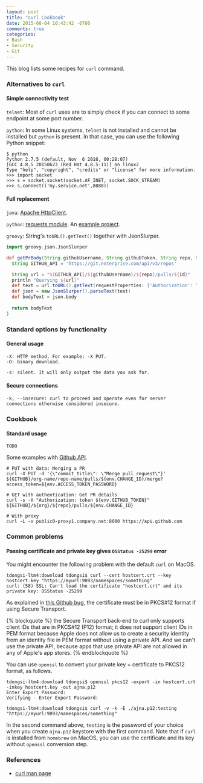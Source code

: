 ```yaml
---
layout: post
title: "curl Cookbook"
date: 2015-08-04 10:43:42 -0700
comments: true
categories:
- Bash 
- Security
- Git
---
```


This blog lists some recipes for `curl` command.

<!--more-->

### Alternatives to `curl`

#### Simple connectivity test

`telnet`: Most of `curl` uses are to simply check if you can connect to some endpoint at some port number.

`python`: In some Linux systems, `telnet` is not installed and cannot be installed but `python` is present. In that case, you can use the following Python snippet:

``` plain Connectivity test with Python
$ python
Python 2.7.5 (default, Nov  6 2016, 00:28:07)
[GCC 4.8.5 20150623 (Red Hat 4.8.5-11)] on linux2
Type "help", "copyright", "credits" or "license" for more information.
>>> import socket
>>> s = socket.socket(socket.AF_INET, socket.SOCK_STREAM)
>>> s.connect(('my.service.net',8080))
``` 

#### Full replacement

`java`: [Apache HttpClient](https://hc.apache.org/index.html).

`python`: [requests module](http://docs.python-requests.org/en/master/). An [example project](https://github.com/tdongsi/bart-parking).

`groovy`: String's `toURL().getText()` together with JsonSlurper. 

``` groovy Example Groovy
import groovy.json.JsonSlurper

def getPrBody(String githubUsername, String githubToken, String repo, String id) {
  String GITHUB_API = 'https://git.enterprise.com/api/v3/repos'

  String url = "${GITHUB_API}/${githubUsername}/${repo}/pulls/${id}"
  println "Querying ${url}"
  def text = url.toURL().getText(requestProperties: ['Authorization': "token ${githubToken}"])
  def json = new JsonSlurper().parseText(text)
  def bodyText = json.body
  
  return bodyText
}
```

### Standard options by functionality

#### General usage

``` plain Options
-X: HTTP method. For example: -X PUT.
-O: binary download.

-s: silent. It will only output the data you ask for.
```

#### Secure connections

``` plain Options
-k, --insecure: curl to proceed and operate even for server connections otherwise considered insecure.
```

### Cookbook

#### Standard usage

``` plain etcd examples
TODO
```

Some examples with [Github API](/blog/2017/08/06/github-rest-api/).

``` plain Other Github API examples
# PUT with data: Merging a PR
curl -X PUT -d '{\"commit_title\": \"Merge pull request\"}' ${GITHUB}/org-name/repo-name/pulls/${env.CHANGE_ID}/merge?access_token=${env.ACCESS_TOKEN_PASSWORD}

# GET with authentication: Get PR details
curl -s -H "Authorization: token ${env.GITHUB_TOKEN}" ${GITHUB}/${org}/${repo}/pulls/${env.CHANGE_ID}

# With proxy
curl -L -x public0-proxy1.company.net:8080 https://api.github.com
```

### Common problems

#### Passing certificate and private key gives `OSStatus -25299` error

You might encounter the following problem with the default `curl` on MacOS. 

``` plain Error message
tdongsi-ltm4:download tdongsi$ curl --cert hostcert.crt --key hostcert.key "https://myurl:9093/namespaces/something"
curl: (58) SSL: Can't load the certificate "hostcert.crt" and its private key: OSStatus -25299
```

As explained in [this Github bug](https://github.com/curl/curl/issues/283), the certificate must be in PKCS#12 format if using Secure Transport.

{% blockquote %}
the Secure Transport back-end to curl only supports client IDs that are in PKCS#12 (P12) format; it does not support client IDs in PEM format because Apple does not allow us to create a security identity from an identity file in PEM format without using a private API. And we can't use the private API, because apps that use private API are not allowed in any of Apple's app stores.
{% endblockquote %}

You can use `openssl` to convert your private key + certificate to PKCS12 format, as follows.

``` plain Convert to PKCS12 and retry
tdongsi-ltm4:download tdongsi$ openssl pkcs12 -export -in hostcert.crt -inkey hostcert.key -out ajna.p12
Enter Export Password:
Verifying - Enter Export Password:

tdongsi-ltm4:download tdongsi$ curl -v -k -E ./ajna.p12:testing "https://myurl:9093/namespaces/something"
```

In the second command above, `testing` is the password of your choice when you create `ajna.p12` keystore with the first command.
Note that if `curl` is installed from `homebrew` on MacOS, you can use the certificate and its key without `openssl` conversion step.

### References

* [curl man page](https://curl.haxx.se/docs/manpage.html)
